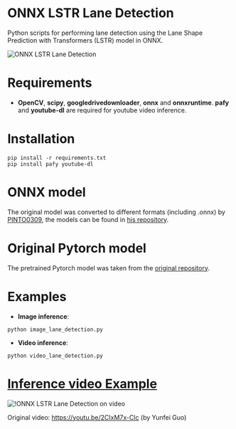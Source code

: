 # ONNX LSTR Lane Detection
Python scripts for performing lane detection using the Lane Shape Prediction with Transformers (LSTR) model in ONNX.

![ONNX LSTR Lane Detection](https://github.com/ibaiGorordo/ONNX-LSTR-Lane-Detection/blob/main/doc/img/lane_Detection.jpg)

# Requirements

 * **OpenCV**, **scipy**, **googledrivedownloader**, **onnx** and **onnxruntime**. **pafy** and **youtube-dl** are required for youtube video inference. 
 
# Installation
```
pip install -r requirements.txt
pip install pafy youtube-dl
```

# ONNX model
The original model was converted to different formats (including .onnx) by [PINTO0309](https://github.com/PINTO0309), the models can be found in [his repository](https://github.com/PINTO0309/PINTO_model_zoo/tree/main/167_LSTR).

# Original Pytorch model
The pretrained Pytorch model was taken from the [original repository](https://github.com/liuruijin17/LSTR).

# Examples

 * **Image inference**:
 
 ```
 python image_lane_detection.py
 ```
 
  * **Video inference**:
 
 ```
 python video_lane_detection.py
 ```
 
 # [Inference video Example](https://youtu.be/9pfrol-mEWo) 
 ![!ONNX LSTR Lane Detection on video](https://github.com/ibaiGorordo/ONNX-LSTR-Lane-Detection/blob/main/doc/img/lane_detection.gif)
 
 Original video: https://youtu.be/2CIxM7x-Clc (by Yunfei Guo)
